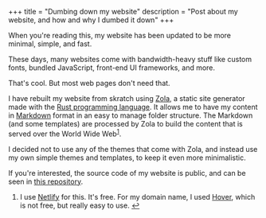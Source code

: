 +++
title = "Dumbing down my website"
description = "Post about my website, and how and why I dumbed it down"
+++

When you're reading this, my website has been updated to be more minimal, simple, and fast.

These days, many websites come with bandwidth-heavy stuff like custom fonts, bundled JavaScript, front-end UI frameworks, and more.

That's cool. But most web pages don't need that.

I have rebuilt my website from skratch using [Zola](https://www.getzola.org), a static site generator made with the [Rust programming language](https://www.rust-lang.org).
It allows me to have my content in [Markdown](https://daringfireball.net/projects/markdown/syntax) format in an easy to manage folder structure.
The Markdown (and some templates) are processed by Zola to build the content that is served over the World Wide Web<sup><a id="fnref:1" href="#fn:1">1</a></sup>.

I decided not to use any of the themes that come with Zola, and instead use my own simple themes and templates, to keep it even more minimalistic.

If you're interested, the source code of my website is public, and can be seen in [this repository](https://github.com/HanKruiger/hankruiger.com).

<div class="footnotes">
  <ol>
    <li id="fn:1">
      I use <a href="https://netlify.com/">Netlify</a> for this. It's free. For my domain name, I used <a href="https://hover.com/">Hover</a>, which is not free, but really easy to use.
      <a href="#fnref:1" class="reversefootnote">↩</a>
    </li>
  </ol>
</div>